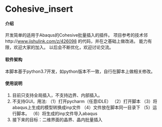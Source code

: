 # Cohesive_insert

#### 介绍
开发简单的适用于Abaqus的Cohesive批量插入的插件。
项目参考的技术邻http://www.jishulink.com/z/426098 的代码，并在之基础上做改进。
能力有限，欢迎大家的加入。
以后会不断优化，欢迎讨论交流。

#### 软件架构
本脚本基于python3.7开发，如python版本不一致，自行在脚本上做相关修改。



#### 使用说明

1.  目前只支持全局插入，不支持边界、内部插入。
2.  不支持GUI，用法: （1）打开pycharm（任意IDLE）
                    （2）打开脚本 
                    （3）将abaqus上生成的模型转换成inp文件 
                    （4）文件放在脚本同一目录下 
                    （5）运行脚本。
                    （6）将生成的inp文件导入abaqus
3.  接下来的目标：二维界面的晶界、晶内批量插入
